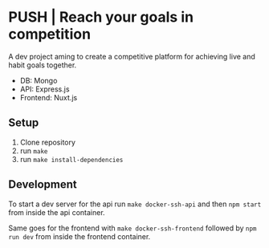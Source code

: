 # PUSH | Reach your goals in competition

A dev project aming to create a competitive platform for achieving live and habit goals together.

- DB: Mongo
- API: Express.js
- Frontend: Nuxt.js

## Setup
1. Clone repository
2. run `make`
3. run `make install-dependencies`

## Development
To start a dev server for the api run `make docker-ssh-api` and then `npm start` from inside the api container.

Same goes for the frontend with `make docker-ssh-frontend` followed by `npm run dev` from inside the frontend container.
